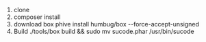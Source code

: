 1) clone
2) composer install
3) download box 
   phive install humbug/box --force-accept-unsigned
4) Build ./tools/box build && sudo mv sucode.phar /usr/bin/sucode